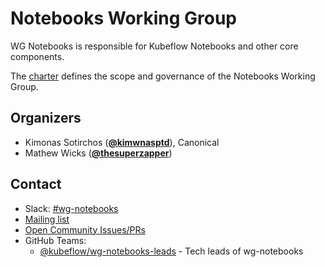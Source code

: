 <!---
This is an autogenerated file!

Please do not edit this file directly, but instead make changes to the
sigs.yaml file in the project root.

To understand how this file is generated, see https://github.com/kubeflow/community/blob/master/generator/README.md
--->
# Notebooks Working Group

WG Notebooks is responsible for Kubeflow Notebooks and other core components.

The [charter](charter.md) defines the scope and governance of the Notebooks Working Group.



## Organizers

* Kimonas Sotirchos (**[@kimwnasptd](https://github.com/kimwnasptd)**), Canonical
* Mathew Wicks (**[@thesuperzapper](https://github.com/thesuperzapper)**)

## Contact
- Slack: [#wg-notebooks](https://kubeflow.slack.com/messages/wg-notebooks)
- [Mailing list](https://groups.google.com/forum/#!forum/kubeflow-discuss)
- [Open Community Issues/PRs](https://github.com/kubeflow/community/labels/wg%2Farea/wg-notebooks)
- GitHub Teams:
    - [@kubeflow/wg-notebooks-leads](https://github.com/orgs/kubeflow/teams/wg-notebooks-leads) - Tech leads of wg-notebooks
<!-- BEGIN CUSTOM CONTENT -->

<!-- END CUSTOM CONTENT -->
